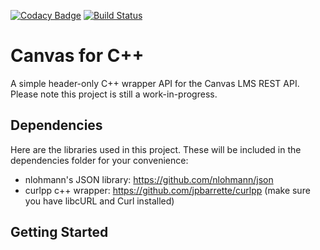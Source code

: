 [![Codacy Badge](https://api.codacy.com/project/badge/Grade/1bb776548b984a57b0e216a6676f0d01)](https://app.codacy.com/manual/asuradev99/Canvaspp?utm_source=github.com&utm_medium=referral&utm_content=asuradev99/Canvaspp&utm_campaign=Badge_Grade_Dashboard)
[![Build Status](https://circleci.com/gh/asuradev99/CppCanvas.svg?style=shield)](https://circleci.com/gh/asuradev99/CppCanvas)
# Canvas for C++
A simple header-only C++ wrapper API for the Canvas LMS REST API. 
Please note this project is still a work-in-progress.
## Dependencies 
Here are the libraries used in this project. These will be included in the dependencies folder for your convenience:
* nlohmann's JSON library: https://github.com/nlohmann/json
* curlpp c++ wrapper: https://github.com/jpbarrette/curlpp (make sure you have libcURL and Curl installed) 
## Getting Started
